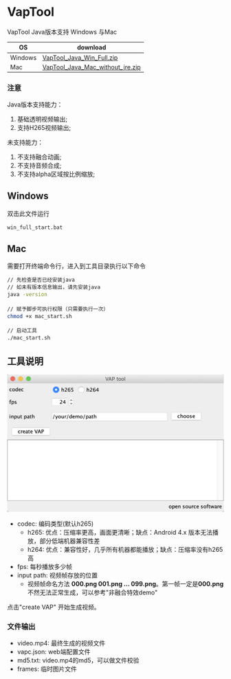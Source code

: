 # VapTool

VapTool Java版本支持 Windows 与Mac

OS|download
---|---
Windows|[VapTool\_Java\_Win\_Full.zip](https://github.com/Tencent/vap/releases/download/v1.0.0/VapTool_Java_Win_Full.zip)
Mac|[VapTool\_Java\_Mac\_without\_jre.zip](https://github.com/Tencent/vap/releases/download/v1.0.0/VapTool_Java_Mac_without_jre.zip)

### 注意
Java版本支持能力：

1. 基础透明视频输出;
2. 支持H265视频输出;

未支持能力：

1. 不支持融合动画;
2. 不支持音频合成;
3. 不支持alpha区域按比例缩放;

## Windows

双击此文件运行

```sh
win_full_start.bat
```

## Mac

需要打开终端命令行，进入到工具目录执行以下命令

```sh
// 先检查是否已经安装java
// 如未有版本信息输出，请先安装java
java -version

// 赋予脚步可执行权限（只需要执行一次）
chmod +x mac_start.sh

// 启动工具
./mac_start.sh

```

## 工具说明

![](images/vaptool_java_01.png)

* codec: 编码类型(默认h265)
	* h265: 优点：压缩率更高，画面更清晰；缺点：Android 4.x 版本无法播放，部分低端机器兼容性差
	* h264: 优点：兼容性好，几乎所有机器都能播放；缺点：压缩率没有h265高
* fps: 每秒播放多少帧
* input path: 视频帧存放的位置
	* 视频帧命名方法 **000.png 001.png ... 099.png**。第一帧一定是**000.png**不然无法正常生成，可以参考"非融合特效demo"

点击"create VAP" 开始生成视频。

### 文件输出
* video.mp4: 最终生成的视频文件
* vapc.json: web端配置文件
* md5.txt: video.mp4的md5，可以做文件校验
* frames: 临时图片文件

